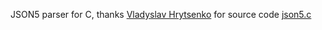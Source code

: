 JSON5 parser for C, thanks [Vladyslav Hrytsenko](https://github.com/inlife) for source code [json5.c](https://gist.github.com/inlife/b54a0d9228e428284e1d8eccbed97e35)
